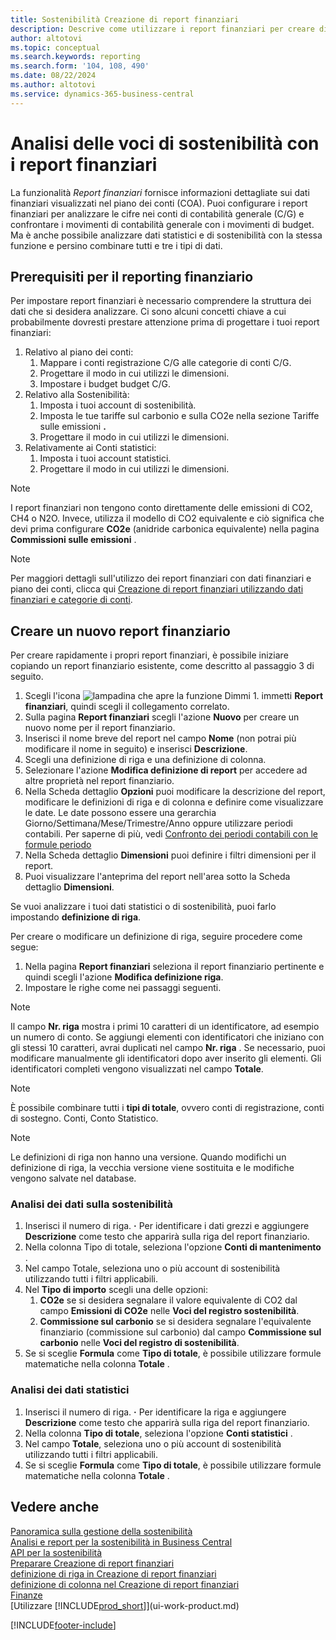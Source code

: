 ```yaml
---
title: Sostenibilità Creazione di report finanziari
description: Descrive come utilizzare i report finanziari per creare diverse visualizzazioni e report per l'analisi dei dati sulle prestazioni di sostenibilità.
author: altotovi
ms.topic: conceptual
ms.search.keywords: reporting
ms.search.form: '104, 108, 490'
ms.date: 08/22/2024
ms.author: altotovi
ms.service: dynamics-365-business-central
---
```


# <a name="analyzing-sustainability-entries-with-financial-reports"></a>Analisi delle voci di sostenibilità con i report finanziari

La funzionalità *Report finanziari*  fornisce informazioni dettagliate sui dati finanziari visualizzati nel piano dei conti (COA). Puoi configurare i report finanziari per analizzare le cifre nei conti di contabilità generale (C/G) e confrontare i movimenti di contabilità generale con i movimenti di budget. Ma è anche possibile analizzare dati statistici e di sostenibilità con la stessa funzione e persino combinare tutti e tre i tipi di dati.  

## <a name="prerequisites-for-financial-reporting"></a>Prerequisiti per il reporting finanziario

Per impostare report finanziari è necessario comprendere la struttura dei dati che si desidera analizzare. Ci sono alcuni concetti chiave a cui probabilmente dovresti prestare attenzione prima di progettare i tuoi report finanziari: 

1. Relativo al piano dei conti: 
   1. Mappare i conti registrazione C/G alle categorie di conti C/G. 
   2. Progettare il modo in cui utilizzi le dimensioni.
   3. Impostare i budget budget C/G.  
2. Relativo alla Sostenibilità:   
   1. Imposta i tuoi account di sostenibilità. 
   2. Imposta le tue tariffe sul carbonio e sulla CO2e nella sezione Tariffe sulle emissioni **.**
   3. Progettare il modo in cui utilizzi le dimensioni.  
3. Relativamente ai Conti statistici: 
   1. Imposta i tuoi account statistici. 
   2. Progettare il modo in cui utilizzi le dimensioni.  

> [!NOTE]
> I report finanziari non tengono conto direttamente delle emissioni di CO2, CH4 o N2O. Invece, utilizza il modello di CO2 equivalente e ciò significa che devi prima configurare **CO2e** (anidride carbonica equivalente) nella pagina **Commissioni sulle emissioni** .  

> [!NOTE]
> Per maggiori dettagli sull'utilizzo dei report finanziari con dati finanziari e piano dei conti, clicca qui [Creazione di report finanziari utilizzando dati finanziari e categorie di conti](bi-how-work-account-schedule.md).   

## <a name="create-a-new-financial-report"></a>Creare un nuovo report finanziario

Per creare rapidamente i propri report finanziari, è possibile iniziare copiando un report finanziario esistente, come descritto al passaggio 3 di seguito. 

1. Scegli l'icona ![lampadina che apre la funzione Dimmi 1.](media/ui-search/search_small.png "Informazioni sull'operazione che si desidera eseguire") immetti **Report finanziari**, quindi scegli il collegamento correlato.  
2. Sulla pagina **Report finanziari** scegli l'azione **Nuovo** per creare un nuovo nome per il report finanziario.  
3. Inserisci il nome breve del report nel campo  **Nome** (non potrai più modificare il nome in seguito) e inserisci  **Descrizione**.  
4. Scegli una definizione di riga e una definizione di colonna.   
5. Selezionare l'azione **Modifica definizione di report** per accedere ad altre proprietà nel report finanziario.  
6. Nella Scheda dettaglio **Opzioni** puoi modificare la descrizione del report, modificare le definizioni di riga e di colonna e definire come visualizzare le date. Le date possono essere una gerarchia Giorno/Settimana/Mese/Trimestre/Anno oppure utilizzare periodi contabili. Per saperne di più, vedi [Confronto dei periodi contabili con le formule periodo](bi-column-definitions.md#comparing-accounting-periods-using-period-formulas) 
7. Nella Scheda dettaglio **Dimensioni** puoi definire i filtri dimensioni per il report.  
8. Puoi visualizzare l'anteprima del report nell'area sotto la Scheda dettaglio **Dimensioni**.   

Se vuoi analizzare i tuoi dati statistici o di sostenibilità, puoi farlo impostando  **definizione di riga**.  

Per creare o modificare un definizione di riga, seguire procedere come segue:

1. Nella pagina **Report finanziari** seleziona il report finanziario pertinente e quindi scegli l'azione **Modifica definizione riga**. 
2. Impostare le righe come nei passaggi seguenti.  

> [!NOTE]
> Il campo **Nr. riga** mostra i primi 10 caratteri di un identificatore, ad esempio un numero di conto. Se aggiungi elementi con identificatori che iniziano con gli stessi 10 caratteri, avrai duplicati nel campo **Nr. riga** . Se necessario, puoi modificare manualmente gli identificatori dopo aver inserito gli elementi. Gli identificatori completi vengono visualizzati nel campo **Totale**.

> [!NOTE]
> È possibile combinare tutti i **tipi di totale**, ovvero conti di registrazione, conti di sostegno. Conti, Conto Statistico.

> [!NOTE]
> Le definizioni di riga non hanno una versione. Quando modifichi un definizione di riga, la vecchia versione viene sostituita e le modifiche vengono salvate nel database. 

### <a name="analyzing-sustainability-data"></a>Analisi dei dati sulla sostenibilità

1. Inserisci il numero di riga. **·** Per identificare i dati grezzi e aggiungere **Descrizione** come testo che apparirà sulla riga del report finanziario. 
2. Nella colonna Tipo di totale, seleziona l'opzione  **Conti di mantenimento** .   
3. Nel campo Totale, seleziona uno o più account di sostenibilità utilizzando tutti i filtri applicabili. 
4. Nel **Tipo di importo** scegli una delle opzioni:   
   1. **CO2e** se si desidera segnalare il valore equivalente di CO2 dal campo **Emissioni di CO2e** nelle **Voci del registro sostenibilità**. 
   2. **Commissione sul carbonio** se si desidera segnalare l'equivalente finanziario (commissione sul carbonio) dal campo **Commissione sul carbonio** nelle **Voci del registro di sostenibilità**. 
5. Se si sceglie **Formula** come **Tipo di totale**, è possibile utilizzare formule matematiche nella colonna **Totale** .  

### <a name="analyzing-statistical-data"></a>Analisi dei dati statistici

1. Inserisci il numero di riga. **·** Per identificare la riga e aggiungere **Descrizione** come testo che apparirà sulla riga del report finanziario. 
2. Nella colonna **Tipo di totale**, seleziona l'opzione **Conti statistici** .   
3. Nel campo  **Totale**, seleziona uno o più account di sostenibilità utilizzando tutti i filtri applicabili. 
4. Se si sceglie **Formula** come **Tipo di totale**, è possibile utilizzare formule matematiche nella colonna **Totale** .  

## <a name="see-also"></a>Vedere anche

[Panoramica sulla gestione della sostenibilità](finance-manage-sustainability.md)    
[Analisi e report per la sostenibilità in Business Central](sustainability-reports.md)   
[API per la sostenibilità](/dynamics365/business-central/dev-itpro/api-sustainability/sustainability-api?toc=/dynamics365/business-central/toc.json)    
[Preparare Creazione di report finanziari](bi-how-work-account-schedule.md)    
[definizione di riga in Creazione di report finanziari](bi-row-definitions.md)    
[definizione di colonna nel Creazione di report finanziari](bi-column-definitions.md)    
[Finanze](finance.md)    
[Utilizzare [!INCLUDE[prod_short](includes/prod_short.md)]](ui-work-product.md)    

[!INCLUDE[footer-include](includes/footer-banner.md)]
